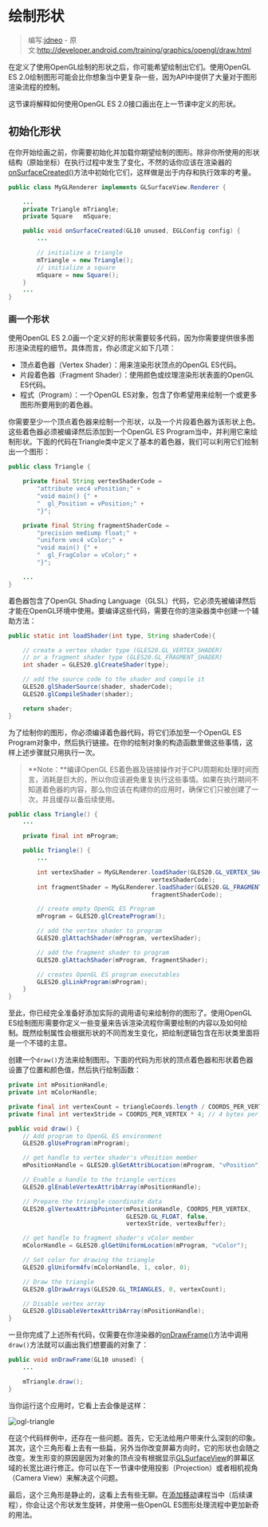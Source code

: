 # 绘制形状

> 编写:[jdneo](https://github.com/jdneo) - 原文:<http://developer.android.com/training/graphics/opengl/draw.html>

在定义了使用OpenGL绘制的形状之后，你可能希望绘制出它们。使用OpenGL ES 2.0绘制图形可能会比你想象当中更复杂一些，因为API中提供了大量对于图形渲染流程的控制。

这节课将解释如何使用OpenGL ES 2.0接口画出在上一节课中定义的形状。

## 初始化形状

在你开始绘画之前，你需要初始化并加载你期望绘制的图形。除非你所使用的形状结构（原始坐标）在执行过程中发生了变化，不然的话你应该在渲染器的<a href="http://developer.android.com/reference/android/opengl/GLSurfaceView.Renderer.html#onSurfaceCreated(javax.microedition.khronos.opengles.GL10, javax.microedition.khronos.egl.EGLConfig)">onSurfaceCreated()</a>方法中初始化它们，这样做是出于内存和执行效率的考量。

```java
public class MyGLRenderer implements GLSurfaceView.Renderer {

    ...
    private Triangle mTriangle;
    private Square   mSquare;

    public void onSurfaceCreated(GL10 unused, EGLConfig config) {
        ...

        // initialize a triangle
        mTriangle = new Triangle();
        // initialize a square
        mSquare = new Square();
    }
    ...
}
```

### 画一个形状

使用OpenGL ES 2.0画一个定义好的形状需要较多代码，因为你需要提供很多图形渲染流程的细节。具体而言，你必须定义如下几项：
* 顶点着色器（Vertex Shader）：用来渲染形状顶点的OpenGL ES代码。
* 片段着色器（Fragment Shader）：使用颜色或纹理渲染形状表面的OpenGL ES代码。
* 程式（Program）：一个OpenGL ES对象，包含了你希望用来绘制一个或更多图形所要用到的着色器。

你需要至少一个顶点着色器来绘制一个形状，以及一个片段着色器为该形状上色。这些着色器必须被编译然后添加到一个OpenGL ES Program当中，并利用它来绘制形状。下面的代码在Triangle类中定义了基本的着色器，我们可以利用它们绘制出一个图形：

```java
public class Triangle {

    private final String vertexShaderCode =
        "attribute vec4 vPosition;" +
        "void main() {" +
        "  gl_Position = vPosition;" +
        "}";

    private final String fragmentShaderCode =
        "precision mediump float;" +
        "uniform vec4 vColor;" +
        "void main() {" +
        "  gl_FragColor = vColor;" +
        "}";

    ...
}
```

着色器包含了OpenGL Shading Language（GLSL）代码，它必须先被编译然后才能在OpenGL环境中使用。要编译这些代码，需要在你的渲染器类中创建一个辅助方法：

```java
public static int loadShader(int type, String shaderCode){

    // create a vertex shader type (GLES20.GL_VERTEX_SHADER)
    // or a fragment shader type (GLES20.GL_FRAGMENT_SHADER)
    int shader = GLES20.glCreateShader(type);

    // add the source code to the shader and compile it
    GLES20.glShaderSource(shader, shaderCode);
    GLES20.glCompileShader(shader);

    return shader;
}
```

为了绘制你的图形，你必须编译着色器代码，将它们添加至一个OpenGL ES Program对象中，然后执行链接。在你的绘制对象的构造函数里做这些事情，这样上述步骤就只用执行一次。

> **Note：**编译OpenGL ES着色器及链接操作对于CPU周期和处理时间而言，消耗是巨大的，所以你应该避免重复执行这些事情。如果在执行期间不知道着色器的内容，那么你应该在构建你的应用时，确保它们只被创建了一次，并且缓存以备后续使用。

```java
public class Triangle() {
    ...

    private final int mProgram;

    public Triangle() {
        ...

        int vertexShader = MyGLRenderer.loadShader(GLES20.GL_VERTEX_SHADER,
                                        vertexShaderCode);
        int fragmentShader = MyGLRenderer.loadShader(GLES20.GL_FRAGMENT_SHADER,
                                        fragmentShaderCode);

        // create empty OpenGL ES Program
        mProgram = GLES20.glCreateProgram();

        // add the vertex shader to program
        GLES20.glAttachShader(mProgram, vertexShader);

        // add the fragment shader to program
        GLES20.glAttachShader(mProgram, fragmentShader);

        // creates OpenGL ES program executables
        GLES20.glLinkProgram(mProgram);
    }
}
```

至此，你已经完全准备好添加实际的调用语句来绘制你的图形了。使用OpenGL ES绘制图形需要你定义一些变量来告诉渲染流程你需要绘制的内容以及如何绘制。既然绘制属性会根据形状的不同而发生变化，把绘制逻辑包含在形状类里面将是一个不错的主意。

创建一个`draw()`方法来绘制图形。下面的代码为形状的顶点着色器和形状着色器设置了位置和颜色值，然后执行绘制函数：

```java
private int mPositionHandle;
private int mColorHandle;

private final int vertexCount = triangleCoords.length / COORDS_PER_VERTEX;
private final int vertexStride = COORDS_PER_VERTEX * 4; // 4 bytes per vertex

public void draw() {
    // Add program to OpenGL ES environment
    GLES20.glUseProgram(mProgram);

    // get handle to vertex shader's vPosition member
    mPositionHandle = GLES20.glGetAttribLocation(mProgram, "vPosition");

    // Enable a handle to the triangle vertices
    GLES20.glEnableVertexAttribArray(mPositionHandle);

    // Prepare the triangle coordinate data
    GLES20.glVertexAttribPointer(mPositionHandle, COORDS_PER_VERTEX,
                                 GLES20.GL_FLOAT, false,
                                 vertexStride, vertexBuffer);

    // get handle to fragment shader's vColor member
    mColorHandle = GLES20.glGetUniformLocation(mProgram, "vColor");

    // Set color for drawing the triangle
    GLES20.glUniform4fv(mColorHandle, 1, color, 0);

    // Draw the triangle
    GLES20.glDrawArrays(GLES20.GL_TRIANGLES, 0, vertexCount);

    // Disable vertex array
    GLES20.glDisableVertexAttribArray(mPositionHandle);
}
```

一旦你完成了上述所有代码，仅需要在你渲染器的<a href="http://developer.android.com/reference/android/opengl/GLSurfaceView.Renderer.html#onDrawFrame(javax.microedition.khronos.opengles.GL10)">onDrawFrame()</a>方法中调用`draw()`方法就可以画出我们想要画的对象了：

```java
public void onDrawFrame(GL10 unused) {
    ...

    mTriangle.draw();
}
```

当你运行这个应用时，它看上去会像是这样：

![ogl-triangle](ogl-triangle.png "不使用投影或者相机视图画出来的三角形")

在这个代码样例中，还存在一些问题。首先，它无法给用户带来什么深刻的印象。其次，这个三角形看上去有一些扁，另外当你改变屏幕方向时，它的形状也会随之改变。发生形变的原因是因为对象的顶点没有根据显示[GLSurfaceView](http://developer.android.com/reference/android/opengl/GLSurfaceView.html)的屏幕区域的长宽比进行修正。你可以在下一节课中使用投影（Projection）或者相机视角（Camera View）来解决这个问题。

最后，这个三角形是静止的，这看上去有些无聊。在[添加移动](motion.html)课程当中（后续课程），你会让这个形状发生旋转，并使用一些OpenGL ES图形处理流程中更加新奇的用法。
